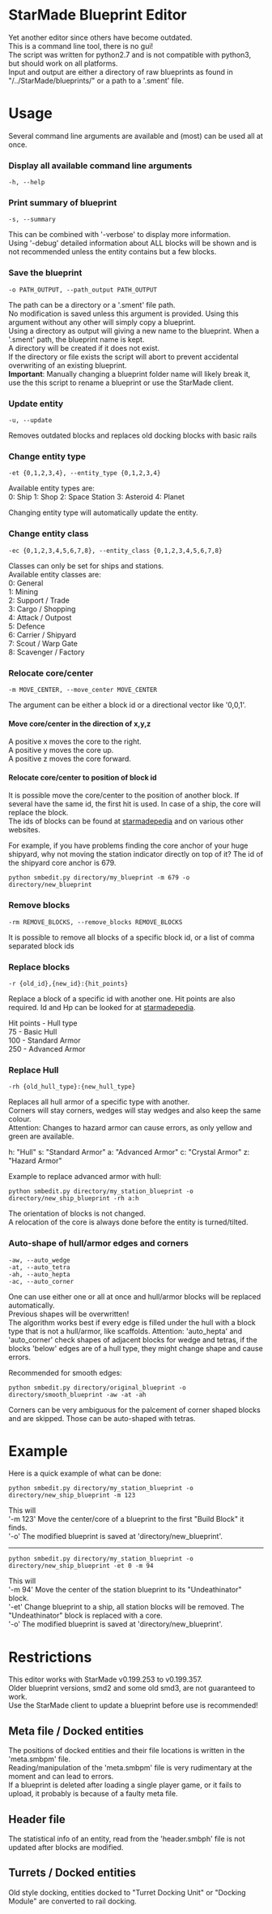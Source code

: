 StarMade Blueprint Editor
====

Yet another editor since others have become outdated.  
This is a command line tool, there is no gui!  
The script was written for python2.7 and is not compatible with python3, but should work on all platforms.  
Input and output are either a directory of raw blueprints as found in "/../StarMade/blueprints/" or a path to a '.sment' file.  


# Usage
Several command line arguments are available and (most) can be used all at once.  

### Display all available command line arguments
```
-h, --help
```
### Print summary of blueprint
```
-s, --summary  
```

This can be combined with '-verbose' to display more information.  
Using '-debug' detailed information about ALL blocks will be shown and is not recommended unless the entity contains but a few blocks. 

### Save the blueprint
```
-o PATH_OUTPUT, --path_output PATH_OUTPUT
```

The path can be a directory or a '.sment' file path.  
No modification is saved unless this argument is provided.
Using this argument without any other will simply copy a blueprint.  
Using a directory as output will giving a new name to the blueprint.
When a '.sment' path, the blueprint name is kept.  
A directory will be created if it does not exist.  
If the directory or file exists the script will abort to prevent accidental overwriting of an existing blueprint.  
__Important__: Manually changing a blueprint folder name will likely break it, use the this script to rename a blueprint or use the StarMade client.

### Update entity
```
-u, --update
```

Removes outdated blocks and replaces old docking blocks with basic rails

### Change entity type
```
-et {0,1,2,3,4}, --entity_type {0,1,2,3,4}
```

Available entity types are:  
0: Ship
1: Shop
2: Space Station
3: Asteroid
4: Planet

Changing entity type will automatically update the entity.

### Change entity class
```
-ec {0,1,2,3,4,5,6,7,8}, --entity_class {0,1,2,3,4,5,6,7,8}
```

Classes can only be set for ships and stations.  
Available entity classes are:  
0: General  
1: Mining  
2: Support / Trade  
3: Cargo / Shopping  
4: Attack / Outpost  
5: Defence  
6: Carrier / Shipyard  
7: Scout / Warp Gate  
8: Scavenger / Factory  

### Relocate core/center
```
-m MOVE_CENTER, --move_center MOVE_CENTER
```

The argument can be either a block id or a directional vector like '0,0,1'.

#### Move core/center in the direction of x,y,z 
A positive x moves the core to the right.  
A positive y moves the core up.  
A positive z moves the core forward.  

#### Relocate core/center to position of block id
It is possible move the core/center to the position of another block.
If several have the same id, the first hit is used.
In case of a ship, the core will replace the block.  
The ids of blocks can be found at [starmadepedia](https://starmadepedia.net/wiki/ID_list) and on various other websites.

For example, if you have problems finding the core anchor of your huge shipyard, why not moving the station indicator directly on top of it? The id of the shipyard core anchor is 679.

```
python smbedit.py directory/my_blueprint -m 679 -o directory/new_blueprint
```

### Remove blocks
```
-rm REMOVE_BLOCKS, --remove_blocks REMOVE_BLOCKS
```

It is possible to remove all blocks of a specific block id, or a list of comma separated block ids

### Replace blocks
```
-r {old_id},{new_id}:{hit_points}
```

Replace a block of a specific id with another one. Hit points are also required.
Id and Hp can be looked for at [starmadepedia](https://starmadepedia.net/wiki/ID_list).

Hit points - Hull type  
75 - Basic Hull  
100 - Standard Armor  
250 - Advanced Armor  


### Replace Hull
```
-rh {old_hull_type}:{new_hull_type}
```

Replaces all hull armor of a specific type with another.  
Corners will stay corners, wedges will stay wedges and also keep the same colour.  
Attention: Changes to hazard armor can cause errors, as only yellow and green are available.

h: "Hull"
s: "Standard Armor"
a: "Advanced Armor"
c: "Crystal Armor"
z: "Hazard Armor"

Example to replace advanced armor with hull:

```
python smbedit.py directory/my_station_blueprint -o directory/new_ship_blueprint -rh a:h
```


<!--
### Turn/Tilt entity
```
-t {0,1,2,3,4,5}, --turn {0,1,2,3,4,5}
```
A specific change is represented by a number:  
0: "tilt up",
1: "tilt down",
2: "turn right",
3: "turn left",
4: "tilt right",
5: "tilt left"
-->

The orientation of blocks is not changed.  
A relocation of the core is always done before the entity is turned/tilted.

### Auto-shape of hull/armor edges and corners
```
-aw, --auto_wedge
-at, --auto_tetra
-ah, --auto_hepta
-ac, --auto_corner
```

One can use either one or all at once and hull/armor blocks will be replaced automatically.  
Previous shapes will be overwritten!  
The algorithm works best if every edge is filled under the hull with a block type that is not a hull/armor, like scaffolds.
Attention: 'auto_hepta' and 'auto_corner' check shapes of adjacent blocks for wedge and tetras, 
if the blocks 'below' edges are of a hull type, they might change shape and cause errors.

Recommended for smooth edges:

```
python smbedit.py directory/original_blueprint -o directory/smooth_blueprint -aw -at -ah
```

Corners can be very ambiguous for the palcement of corner shaped blocks and are skipped.
Those can be auto-shaped with tetras.

# Example
Here is a quick example of what can be done:

```
python smbedit.py directory/my_station_blueprint -o directory/new_ship_blueprint -m 123
```

This will  
'-m 123' Move the center/core of a blueprint to the first "Build Block" it finds.  
'-o' The modified blueprint is saved at 'directory/new_blueprint'.

----

```
python smbedit.py directory/my_station_blueprint -o directory/new_ship_blueprint -et 0 -m 94
```

This will  
'-m 94' Move the center of the station blueprint to its "Undeathinator" block.  
'-et' Change blueprint to a ship, all station blocks will be removed.
The "Undeathinator" block  is replaced with a core.  
'-o' The modified blueprint is saved at 'directory/new_blueprint'.


# Restrictions
This editor works with StarMade v0.199.253 to v0.199.357.  
Older blueprint versions, smd2 and some old smd3, are not guaranteed to work.  
Use the StarMade client to update a blueprint before use is recommended!

## Meta file / Docked entities
The positions of docked entities and their file locations is written in the 'meta.smbpm' file.  
Reading/manipulation of the 'meta.smbpm' file is very rudimentary at the moment and can lead to errors.  
If a blueprint is deleted after loading a single player game, or it fails to upload, it probably is because of a faulty meta file.

## Header file
The statistical info of an entity, read from the 'header.smbph' file is not updated after blocks are modified.

## Turrets / Docked entities
Old style docking, entities docked to "Turret Docking Unit" or "Docking Module" are converted to rail docking.